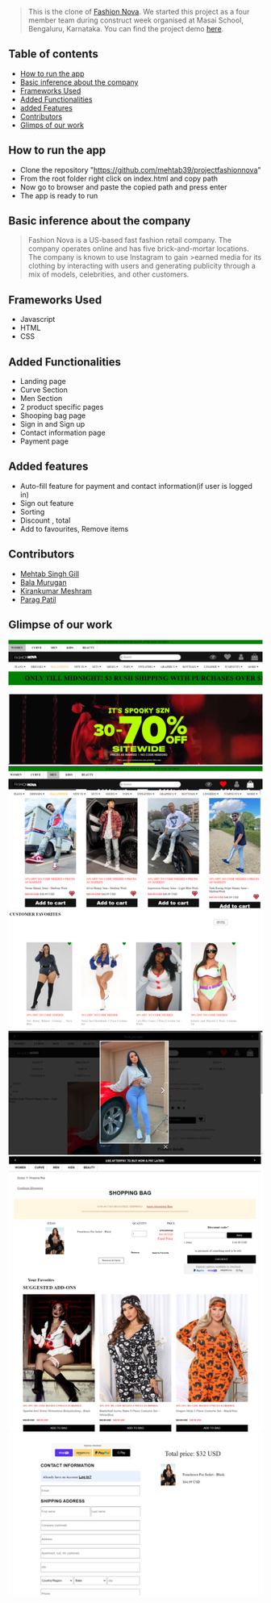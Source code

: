 > This is the clone of [Fashion Nova](www.fashionnova.com). We started this project as a four member team during construct week organised at Masai School, Bengaluru, Karnataka. You can find the project demo [here](https://mehtab39.github.io/projectfashionnova/root/index.html).

## Table of contents

* [How to run the app](#how-to-run-the-app)
* [Basic inference about the company](#basic-inference-about-the-company)
* [Frameworks Used](#frameworks-used)
* [Added Functionalities](#added-functionalities)
* [added Features](#added-features)
* [Contributors](#contributors)
* [Glimps of our work](#glimpse-of-our-work)


## How to run the app
* Clone the repository "https://github.com/mehtab39/projectfashionnova"
* From the root folder right click on index.html and copy path
* Now go to browser and paste the copied path and press enter
* The app is ready to run

## Basic inference about the company

>Fashion Nova is a US-based fast fashion retail company. The company operates online and has five brick-and-mortar locations. The company is known to use Instagram to gain >earned media for its clothing by interacting with users and generating publicity through a mix of models, celebrities, and other customers.

## Frameworks Used
* Javascript
* HTML
* CSS

## Added Functionalities
* Landing page
* Curve Section
* Men Section
* 2 product specific pages
* Shooping bag page
* Sign in and  Sign up
* Contact information page
* Payment page

## Added features
* Auto-fill feature for payment and contact information(if user is logged in)
* Sign out feature
* Sorting
* Discount , total
* Add to favourites, Remove items

## Contributors



* [Mehtab Singh Gill](https://github.com/mehtab39)
* [Bala Murugan](https://github.com/ravi-bala13)
* [Kirankumar Meshram](https://github.com/kirankumarjmeshram)
* [Parag Patil](https://github.com/paragpatil187)


## Glimpse of our work
![Landing-Page](https://github.com/mehtab39/projectfashionnova/blob/main/root/images/Screenshot%20(252).png?raw=true)
![Men](https://github.com/mehtab39/projectfashionnova/blob/main/root/images/Screenshot%20(256).png?raw=true)
![Curve](https://github.com/mehtab39/projectfashionnova/blob/main/root/images/Screenshot%20(257).png?raw=true)
![Product](https://github.com/mehtab39/projectfashionnova/blob/main/root/images/Screenshot%20(263).png?raw=true)
![Cart](https://github.com/mehtab39/projectfashionnova/blob/main/root/images/Screenshot%20(258).png?raw=true)
![Cart](https://github.com/mehtab39/projectfashionnova/blob/main/root/images/Screenshot%20(259).png?raw=true)
![Contact](https://github.com/mehtab39/projectfashionnova/blob/main/root/images/Screenshot%20(260).png?raw=true)

